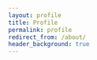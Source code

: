 ```yaml
---
layout: profile
title: Profile
permalink: profile
redirect_from: /about/
header_background: true
---
```

